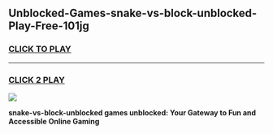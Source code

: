 
## Unblocked-Games-snake-vs-block-unblocked-Play-Free-101jg
<h3>
<a href="https://premium76.site?title=snake-vs-block-unblocked&ref=23A">CLICK TO PLAY</a></h3>
<hr>

<h3>
<a href="https://premium76.site?title=snake-vs-block-unblocked&ref=23A">CLICK 2 PLAY</a>
  
</h3>

<a href="https://premium76.site?title=snake-vs-block-unblocked&ref=23A"><img src="https://clearcache.store/games.png"></a>


**snake-vs-block-unblocked games unblocked: Your Gateway to Fun and Accessible Online Gaming**
